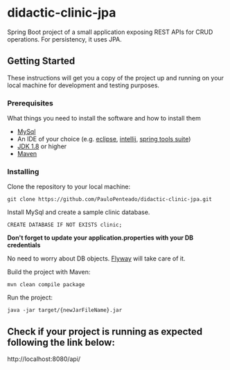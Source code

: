 # didactic-clinic-jpa
Spring Boot project of a small application exposing REST APIs for CRUD operations. For persistency, it uses JPA.

## Getting Started

These instructions will get you a copy of the project up and running on your local machine for development and testing purposes.

### Prerequisites

What things you need to install the software and how to install them

* [MySql](https://dev.mysql.com/downloads/installer/)
* An IDE of your choice (e.g. [eclipse](https://www.eclipse.org/downloads/), [intellij](https://www.jetbrains.com/idea/download/), [spring tools suite](https://spring.io/tools3/sts/all))
* [JDK 1.8](https://www.oracle.com/java/technologies/downloads/#java8-windows) or higher
* [Maven](https://maven.apache.org/install.html)

### Installing

Clone the repository to your local machine:
```
git clone https://github.com/PauloPenteado/didactic-clinic-jpa.git
```

Install MySql and create a sample clinic database. 

```
CREATE DATABASE IF NOT EXISTS clinic;
```

**Don't forget to update your application.properties with your DB credentials** 

No need to worry about DB objects. [Flyway](https://flywaydb.org/documentation/) will take care of it. 

Build the project with Maven:
```
mvn clean compile package
```

Run the project:
```
java -jar target/{newJarFileName}.jar
```

## Check if your project is running as expected following the link below:

http://localhost:8080/api/
